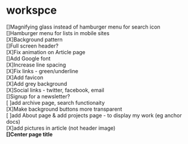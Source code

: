# workspce
[]Magnifying glass instead of hamburger menu for search icon  
[]Hamburger menu for lists in mobile sites  
[X]Background pattern  
[]Full screen header?  
[X]Fix animation on Article page  
[]Add Google font  
[X]Increase line spacing  
[X]Fix links - green/underline  
[X]Add favicon  
[X]Add grey background  
[X]Social links - twitter, facebook, email  
[]Signup for a newsletter?  
[ ]add archive page, search functionaity  
[X]Make background buttons more transparent  
[ ]add About page & add projects page - to display my work (eg anchor docs)  
[X]add pictures in article (not header image)  
**[]Center page title**
